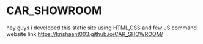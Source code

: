 # CAR_SHOWROOM
 hey guys i developed this static site using HTML,CSS and few JS command
website link:https://krishaant003.github.io/CAR_SHOWROOM/
